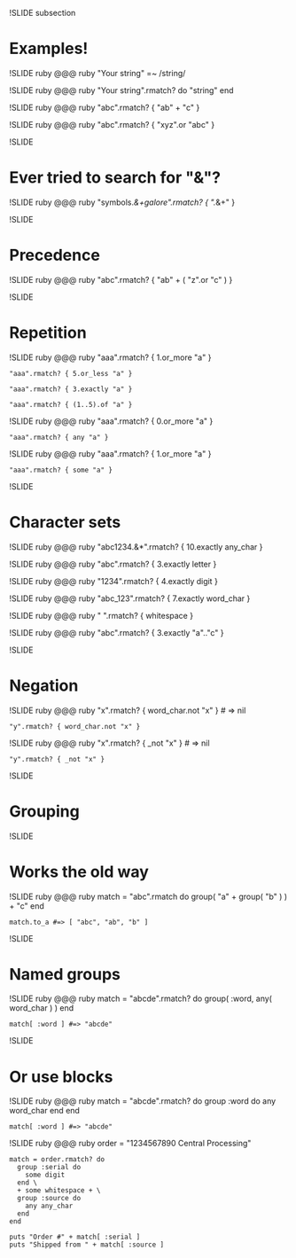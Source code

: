 !SLIDE subsection
# Examples! #

!SLIDE ruby
    @@@ ruby
    "Your string" =~ /string/

!SLIDE ruby
    @@@ ruby
    "Your string".rmatch? do "string" end

!SLIDE ruby
    @@@ ruby
    "abc".rmatch? { "ab" + "c" }

!SLIDE ruby
    @@@ ruby
    "abc".rmatch? { "xyz".or "abc" }

!SLIDE
# Ever tried to search for "&"? #

!SLIDE ruby
    @@@ ruby
    "symbols.*&+galore".rmatch? { ".*&+" }

!SLIDE
# Precedence #

!SLIDE ruby
    @@@ ruby
    "abc".rmatch? { "ab" + ( "z".or "c" ) }

!SLIDE
# Repetition #

!SLIDE ruby
    @@@ ruby
    "aaa".rmatch? { 1.or_more "a" }

    "aaa".rmatch? { 5.or_less "a" }

    "aaa".rmatch? { 3.exactly "a" }

    "aaa".rmatch? { (1..5).of "a" }

!SLIDE ruby
    @@@ ruby
    "aaa".rmatch? { 0.or_more "a" }

    "aaa".rmatch? { any "a" }

!SLIDE ruby
    @@@ ruby
    "aaa".rmatch? { 1.or_more "a" }

    "aaa".rmatch? { some "a" }

!SLIDE
# Character sets #

!SLIDE ruby
    @@@ ruby
    "abc1234.&*".rmatch? { 10.exactly any_char }

!SLIDE ruby
    @@@ ruby
    "abc".rmatch? { 3.exactly letter }

!SLIDE ruby
    @@@ ruby
    "1234".rmatch? { 4.exactly digit }

!SLIDE ruby
    @@@ ruby
    "abc_123".rmatch? { 7.exactly word_char }

!SLIDE ruby
    @@@ ruby
    " ".rmatch? { whitespace }

!SLIDE ruby
    @@@ ruby
    "abc".rmatch? { 3.exactly "a".."c" }

!SLIDE
# Negation #

!SLIDE ruby
    @@@ ruby
    "x".rmatch? { word_char.not "x" } # => nil

    "y".rmatch? { word_char.not "x" }

!SLIDE ruby
    @@@ ruby
    "x".rmatch? { _not "x" } # => nil

    "y".rmatch? { _not "x" }

!SLIDE
# Grouping #

!SLIDE
# Works the old way #

!SLIDE ruby
    @@@ ruby
    match = "abc".rmatch do
      group( "a" + group( "b" ) ) + "c"
    end

    match.to_a #=> [ "abc", "ab", "b" ]

!SLIDE
# Named groups #

!SLIDE ruby
    @@@ ruby
    match = "abcde".rmatch? do
      group( :word, any( word_char ) )
    end

    match[ :word ] #=> "abcde"

!SLIDE
# Or use blocks #

!SLIDE ruby
    @@@ ruby
    match = "abcde".rmatch? do
      group :word do
        any word_char
      end
    end

    match[ :word ] #=> "abcde"

!SLIDE ruby
    @@@ ruby
    order = "1234567890       Central Processing"

    match = order.rmatch? do
      group :serial do
        some digit
      end \
      + some whitespace + \
      group :source do
        any any_char
      end
    end

    puts "Order #" + match[ :serial ]
    puts "Shipped from " + match[ :source ]
